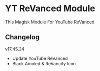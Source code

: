 # YT ReVanced Module
This Magisk Module For YouTube ReVanced

## Changelog
v17.45.34
- Update YouTube ReVanced
- Black Amoled & ReVancify Icon
